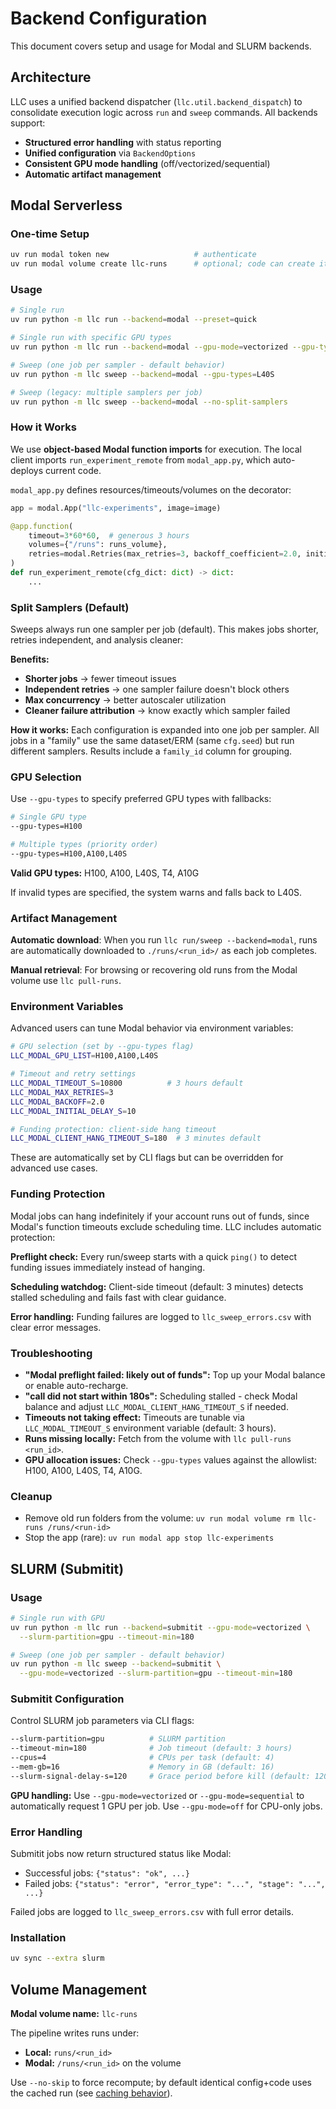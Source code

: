 # Backend Configuration

This document covers setup and usage for Modal and SLURM backends.

## Architecture

LLC uses a unified backend dispatcher (`llc.util.backend_dispatch`) to consolidate execution logic across `run` and `sweep` commands. All backends support:

- **Structured error handling** with status reporting
- **Unified configuration** via `BackendOptions`
- **Consistent GPU mode handling** (off/vectorized/sequential)
- **Automatic artifact management**

## Modal Serverless

### One-time Setup

```bash
uv run modal token new                   # authenticate
uv run modal volume create llc-runs      # optional; code can create it on first run
```

### Usage

```bash
# Single run
uv run python -m llc run --backend=modal --preset=quick

# Single run with specific GPU types
uv run python -m llc run --backend=modal --gpu-mode=vectorized --gpu-types=H100,A100

# Sweep (one job per sampler - default behavior)
uv run python -m llc sweep --backend=modal --gpu-types=L40S

# Sweep (legacy: multiple samplers per job)
uv run python -m llc sweep --backend=modal --no-split-samplers
```

### How it Works

We use **object-based Modal function imports** for execution. The local client imports `run_experiment_remote` from `modal_app.py`, which auto-deploys current code.

`modal_app.py` defines resources/timeouts/volumes on the decorator:

```python
app = modal.App("llc-experiments", image=image)

@app.function(
    timeout=3*60*60,  # generous 3 hours
    volumes={"/runs": runs_volume},
    retries=modal.Retries(max_retries=3, backoff_coefficient=2.0, initial_delay=10.0)
)
def run_experiment_remote(cfg_dict: dict) -> dict:
    ...
```

### Split Samplers (Default)

Sweeps always run one sampler per job (default). This makes jobs shorter, retries independent, and analysis cleaner:

**Benefits:**
- **Shorter jobs** → fewer timeout issues
- **Independent retries** → one sampler failure doesn't block others
- **Max concurrency** → better autoscaler utilization
- **Cleaner failure attribution** → know exactly which sampler failed

**How it works:** Each configuration is expanded into one job per sampler. All jobs in a "family" use the same dataset/ERM (same `cfg.seed`) but run different samplers. Results include a `family_id` column for grouping.

### GPU Selection

Use `--gpu-types` to specify preferred GPU types with fallbacks:

```bash
# Single GPU type
--gpu-types=H100

# Multiple types (priority order)
--gpu-types=H100,A100,L40S
```

**Valid GPU types:** H100, A100, L40S, T4, A10G

If invalid types are specified, the system warns and falls back to L40S.

### Artifact Management

**Automatic download**: When you run `llc run/sweep --backend=modal`, runs are automatically downloaded to `./runs/<run_id>/` as each job completes.

**Manual retrieval**: For browsing or recovering old runs from the Modal volume use `llc pull-runs`.

### Environment Variables

Advanced users can tune Modal behavior via environment variables:

```bash
# GPU selection (set by --gpu-types flag)
LLC_MODAL_GPU_LIST=H100,A100,L40S

# Timeout and retry settings
LLC_MODAL_TIMEOUT_S=10800          # 3 hours default
LLC_MODAL_MAX_RETRIES=3
LLC_MODAL_BACKOFF=2.0
LLC_MODAL_INITIAL_DELAY_S=10

# Funding protection: client-side hang timeout
LLC_MODAL_CLIENT_HANG_TIMEOUT_S=180  # 3 minutes default
```

These are automatically set by CLI flags but can be overridden for advanced use cases.

### Funding Protection

Modal jobs can hang indefinitely if your account runs out of funds, since Modal's function timeouts exclude scheduling time. LLC includes automatic protection:

**Preflight check:** Every run/sweep starts with a quick `ping()` to detect funding issues immediately instead of hanging.

**Scheduling watchdog:** Client-side timeout (default: 3 minutes) detects stalled scheduling and fails fast with clear guidance.

**Error handling:** Funding failures are logged to `llc_sweep_errors.csv` with clear error messages.

### Troubleshooting

* **"Modal preflight failed: likely out of funds":** Top up your Modal balance or enable auto-recharge.
* **"call did not start within 180s":** Scheduling stalled - check Modal balance and adjust `LLC_MODAL_CLIENT_HANG_TIMEOUT_S` if needed.
* **Timeouts not taking effect:** Timeouts are tunable via `LLC_MODAL_TIMEOUT_S` environment variable (default: 3 hours).
* **Runs missing locally:** Fetch from the volume with `llc pull-runs <run_id>`.
* **GPU allocation issues:** Check `--gpu-types` values against the allowlist: H100, A100, L40S, T4, A10G.

### Cleanup

* Remove old run folders from the volume: `uv run modal volume rm llc-runs /runs/<run-id>`
* Stop the app (rare): `uv run modal app stop llc-experiments`

## SLURM (Submitit)

### Usage

```bash
# Single run with GPU
uv run python -m llc run --backend=submitit --gpu-mode=vectorized \
  --slurm-partition=gpu --timeout-min=180

# Sweep (one job per sampler - default behavior)
uv run python -m llc sweep --backend=submitit \
  --gpu-mode=vectorized --slurm-partition=gpu --timeout-min=180
```

### Submitit Configuration

Control SLURM job parameters via CLI flags:

```bash
--slurm-partition=gpu          # SLURM partition
--timeout-min=180              # Job timeout (default: 3 hours)
--cpus=4                       # CPUs per task (default: 4)
--mem-gb=16                    # Memory in GB (default: 16)
--slurm-signal-delay-s=120     # Grace period before kill (default: 120s)
```

**GPU handling:** Use `--gpu-mode=vectorized` or `--gpu-mode=sequential` to automatically request 1 GPU per job. Use `--gpu-mode=off` for CPU-only jobs.

### Error Handling

Submitit jobs now return structured status like Modal:
- Successful jobs: `{"status": "ok", ...}`
- Failed jobs: `{"status": "error", "error_type": "...", "stage": "...", ...}`

Failed jobs are logged to `llc_sweep_errors.csv` with full error details.

### Installation

```bash
uv sync --extra slurm
```

## Volume Management

**Modal volume name:** `llc-runs`

The pipeline writes runs under:
- **Local:** `runs/<run_id>`
- **Modal:** `/runs/<run_id>` on the volume

Use `--no-skip` to force recompute; by default identical config+code uses the cached run (see [caching behavior](caching.md)).